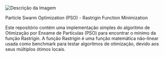 ![Descrição da Imagem]([https://www.stradeeautostrade.it/img/articles/3808/un-algoritmo-pso-per-lottimizzazione-planimetrica-dei-tracciati-stradali.jpg])


Particle Swarm Optimization (PSO) - Rastrigin Function Minimization

Este repositório contém uma implementação simples do algoritmo de Otimização por Enxame de Partículas (PSO) para encontrar o mínimo da função Rastrigin. 
A função Rastrigin é uma função matemática não-linear usada como benchmark para testar algoritmos de otimização, devido aos seus múltiplos ótimos locais.
